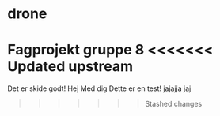 # drone
Fagprojekt gruppe 8
<<<<<<< Updated upstream
=======
Det er skide godt!
Hej Med dig
Dette er en test!
jajajja jaj 
>>>>>>> Stashed changes
